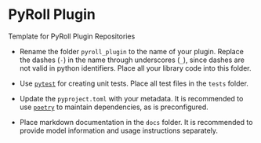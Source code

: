 # PyRoll Plugin

Template for PyRoll Plugin Repositories

- Rename the folder `pyroll_plugin` to the name of your plugin. Replace the dashes (`-`) in the name through
  underscores (`_`), since dashes are not valid in python identifiers. Place all your library code into this folder.

- Use [`pytest`](https://docs.pytest.org) for creating unit tests. Place all test files in the `tests` folder.

- Update the `pyproject.toml` with your metadata. It is recommended to use [`poetry`](https://python-poetry.org) to
  maintain dependencies, as is preconfigured.

- Place markdown documentation in the `docs` folder. It is recommended to provide model information and usage
  instructions separately.


